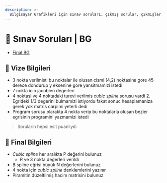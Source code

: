 ```yaml
---
description: >-
  Bilgisayar Grafikleri için sınav soruları, çıkmış sorular, çıkmışlar, önceki senelerde çıkan sorular
---
```


# 📃 Sınav Soruları \| BG

<!--YPackage.YGitbookIntegration-tarafından-otomatik-oluşturulmuştur-->

- [Final BG](Final%20BG.pdf)

<!--YPackage.YGitbookIntegration-tarafından-otomatik-oluşturulmuştur-->

## 📅 Vize Bilgileri

- 3 nokta verilmisti bu noktalar ile olusan cismi (4,2) noktasina gore 45 derece dondurup y eksenine gore yansitmamizi istedi
- 7 nokta icin jacobien degerleri
- 4 noktasi ve 4 noktadaki turevi verilmis *cubic spline* sorusu vardi 2.  Egrideki 1/3 degerini bulmamizi istiyordu fakat sonuc hesaplamaniza gerek yok matris carpimi yeterli dedi
- Program sorusu olarakta 4 nokta verip bu noktalarla olusan bezier egrisinin programini yazmamizi istedi

> Sorularin hepsi esit puanliydi

## 📅 Final Bilgileri

- *Cubic spline* her aralıkta P değerini bulunuz
  - R ve 3 nokta değerleri verildi
- B spline eğrisi büyük N değerlerini bulunuz
- 4 nokta için *cubic spline* denklemlerini yazınır
- Piramitin düzeltilmiş hacim matrisini bulunuz
